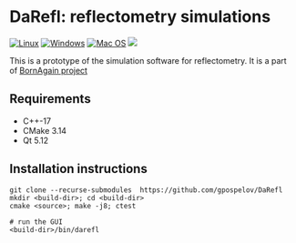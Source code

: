 # DaRefl: reflectometry simulations

[![Linux](https://github.com/gpospelov/DaRefl/workflows/Linux/badge.svg?branch=master)](https://github.com/gpospelov/DaRefl/actions?query=workflow%3ALinux)
[![Windows](https://github.com/gpospelov/DaRefl/workflows/Windows/badge.svg?branch=master)](https://github.com/gpospelov/DaRefl/actions?query=workflow%3AWindows)
[![Mac OS](https://github.com/gpospelov/DaRefl/workflows/MacOS/badge.svg?branch=master)](https://github.com/gpospelov/DaRefl/actions?query=workflow%3AMacOS)
![](https://tokei.rs/b1/github/gpospelov/DaRefl/?category=code)


This is a prototype of the simulation software for reflectometry.
It is a part of [BornAgain project](https://www.bornagainproject.org)

## Requirements

+ C++-17
+ CMake 3.14
+ Qt 5.12

## Installation instructions

```
git clone --recurse-submodules  https://github.com/gpospelov/DaRefl
mkdir <build-dir>; cd <build-dir>
cmake <source>; make -j8; ctest

# run the GUI
<build-dir>/bin/darefl
```

